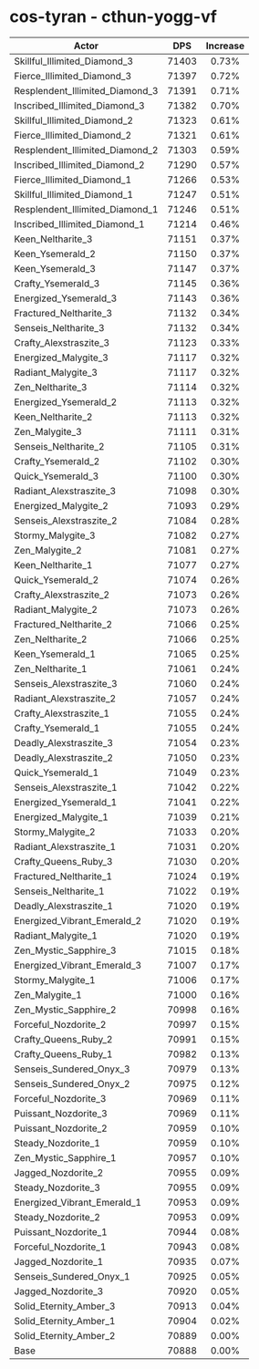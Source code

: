 # cos-tyran - cthun-yogg-vf
| Actor | DPS | Increase |
|---|:---:|:---:|
|Skillful_Illimited_Diamond_3|71403|0.73%|
|Fierce_Illimited_Diamond_3|71397|0.72%|
|Resplendent_Illimited_Diamond_3|71391|0.71%|
|Inscribed_Illimited_Diamond_3|71382|0.70%|
|Skillful_Illimited_Diamond_2|71323|0.61%|
|Fierce_Illimited_Diamond_2|71321|0.61%|
|Resplendent_Illimited_Diamond_2|71303|0.59%|
|Inscribed_Illimited_Diamond_2|71290|0.57%|
|Fierce_Illimited_Diamond_1|71266|0.53%|
|Skillful_Illimited_Diamond_1|71247|0.51%|
|Resplendent_Illimited_Diamond_1|71246|0.51%|
|Inscribed_Illimited_Diamond_1|71214|0.46%|
|Keen_Neltharite_3|71151|0.37%|
|Keen_Ysemerald_2|71150|0.37%|
|Keen_Ysemerald_3|71147|0.37%|
|Crafty_Ysemerald_3|71145|0.36%|
|Energized_Ysemerald_3|71143|0.36%|
|Fractured_Neltharite_3|71132|0.34%|
|Senseis_Neltharite_3|71132|0.34%|
|Crafty_Alexstraszite_3|71123|0.33%|
|Energized_Malygite_3|71117|0.32%|
|Radiant_Malygite_3|71117|0.32%|
|Zen_Neltharite_3|71114|0.32%|
|Energized_Ysemerald_2|71113|0.32%|
|Keen_Neltharite_2|71113|0.32%|
|Zen_Malygite_3|71111|0.31%|
|Senseis_Neltharite_2|71105|0.31%|
|Crafty_Ysemerald_2|71102|0.30%|
|Quick_Ysemerald_3|71100|0.30%|
|Radiant_Alexstraszite_3|71098|0.30%|
|Energized_Malygite_2|71093|0.29%|
|Senseis_Alexstraszite_2|71084|0.28%|
|Stormy_Malygite_3|71082|0.27%|
|Zen_Malygite_2|71081|0.27%|
|Keen_Neltharite_1|71077|0.27%|
|Quick_Ysemerald_2|71074|0.26%|
|Crafty_Alexstraszite_2|71073|0.26%|
|Radiant_Malygite_2|71073|0.26%|
|Fractured_Neltharite_2|71066|0.25%|
|Zen_Neltharite_2|71066|0.25%|
|Keen_Ysemerald_1|71065|0.25%|
|Zen_Neltharite_1|71061|0.24%|
|Senseis_Alexstraszite_3|71060|0.24%|
|Radiant_Alexstraszite_2|71057|0.24%|
|Crafty_Alexstraszite_1|71055|0.24%|
|Crafty_Ysemerald_1|71055|0.24%|
|Deadly_Alexstraszite_3|71054|0.23%|
|Deadly_Alexstraszite_2|71050|0.23%|
|Quick_Ysemerald_1|71049|0.23%|
|Senseis_Alexstraszite_1|71042|0.22%|
|Energized_Ysemerald_1|71041|0.22%|
|Energized_Malygite_1|71039|0.21%|
|Stormy_Malygite_2|71033|0.20%|
|Radiant_Alexstraszite_1|71031|0.20%|
|Crafty_Queens_Ruby_3|71030|0.20%|
|Fractured_Neltharite_1|71024|0.19%|
|Senseis_Neltharite_1|71022|0.19%|
|Deadly_Alexstraszite_1|71020|0.19%|
|Energized_Vibrant_Emerald_2|71020|0.19%|
|Radiant_Malygite_1|71020|0.19%|
|Zen_Mystic_Sapphire_3|71015|0.18%|
|Energized_Vibrant_Emerald_3|71007|0.17%|
|Stormy_Malygite_1|71006|0.17%|
|Zen_Malygite_1|71000|0.16%|
|Zen_Mystic_Sapphire_2|70998|0.16%|
|Forceful_Nozdorite_2|70997|0.15%|
|Crafty_Queens_Ruby_2|70991|0.15%|
|Crafty_Queens_Ruby_1|70982|0.13%|
|Senseis_Sundered_Onyx_3|70979|0.13%|
|Senseis_Sundered_Onyx_2|70975|0.12%|
|Forceful_Nozdorite_3|70969|0.11%|
|Puissant_Nozdorite_3|70969|0.11%|
|Puissant_Nozdorite_2|70959|0.10%|
|Steady_Nozdorite_1|70959|0.10%|
|Zen_Mystic_Sapphire_1|70957|0.10%|
|Jagged_Nozdorite_2|70955|0.09%|
|Steady_Nozdorite_3|70955|0.09%|
|Energized_Vibrant_Emerald_1|70953|0.09%|
|Steady_Nozdorite_2|70953|0.09%|
|Puissant_Nozdorite_1|70944|0.08%|
|Forceful_Nozdorite_1|70943|0.08%|
|Jagged_Nozdorite_1|70935|0.07%|
|Senseis_Sundered_Onyx_1|70925|0.05%|
|Jagged_Nozdorite_3|70920|0.05%|
|Solid_Eternity_Amber_3|70913|0.04%|
|Solid_Eternity_Amber_1|70904|0.02%|
|Solid_Eternity_Amber_2|70889|0.00%|
|Base|70888|0.00%|

